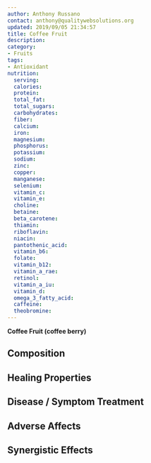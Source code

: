 ```yaml
---
author: Anthony Russano
contact: anthony@qualitywebsolutions.org
updated: 2019/09/05 21:34:57
title: Coffee Fruit
description:
category:
- Fruits
tags:
- Antioxidant
nutrition:
  serving:
  calories:
  protein: 
  total_fat: 
  total_sugars: 
  carbohydrates: 
  fiber: 
  calcium: 
  iron: 
  magnesium: 
  phosphorus: 
  potassium: 
  sodium: 
  zinc: 
  copper: 
  manganese: 
  selenium: 
  vitamin_c: 
  vitamin_e: 
  choline: 
  betaine: 
  beta_carotene: 
  thiamin: 
  riboflavin: 
  niacin: 
  pantothenic_acid: 
  vitamin_b6: 
  folate:
  vitamin_b12: 
  vitamin_a_rae: 
  retinol:
  vitamin_a_iu: 
  vitamin_d: 
  omega_3_fatty_acid: 
  caffeine: 
  theobromine:
---
```

**Coffee Fruit (coffee berry)**

## Composition

## Healing Properties

## Disease / Symptom Treatment

## Adverse Affects

## Synergistic Effects

[^1]: **Study Type:**  Animal Study, Commentary, Human Study: In Vitro - In Vivo - In Silico, Human: Case Report, Meta Analysis, Review<br>**Title:** <br>**Author(s):**  <br>**Institution(s):** <br>**Publication:** <i> </i><br>**Date:** <br>**Abstract:** <i> </i><br>**Link:** [Source]()<br>**Citations:**   